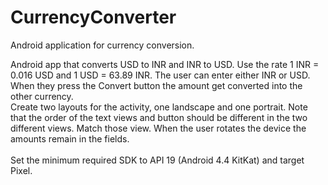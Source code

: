 # CurrencyConverter
Android application for currency conversion.<br>

Android app that converts USD to INR and INR to USD. Use the rate 1 INR = 0.016 USD and 1 USD = 63.89 INR. The user can enter either INR or USD. When they press the Convert button the amount get converted into the other currency.<br>
Create two layouts for the activity, one landscape and one portrait. Note that the order of the text views and button should be different in the two different views. Match those view. When the user rotates the device the amounts remain in the fields.<br><br>
Set the minimum required SDK to API 19 (Android 4.4 KitKat) and target Pixel. 
